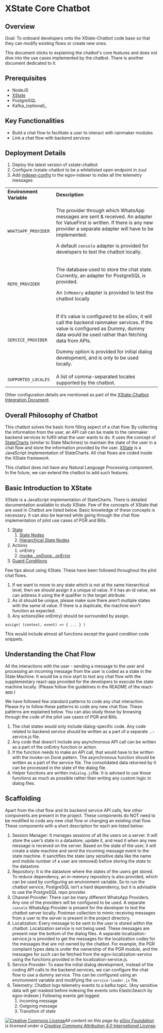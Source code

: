 # XState Core Chatbot

## Overview

Goal: To onboard developers onto the XState-Chatbot code base so that they can modify existing flows or create new ones.

This document sticks to explaining the chatbot's core features and does not dive into the use cases implemented by the chatbot. There is another document dedicated to it.

## Prerequisites

* NodeJS
* [XState](https://xstate.js.org/docs/)
* PostgreSQL
* Kafka\_(optional)\_

## Key Functionalities

* Build a chat flow to facilitate a user to interact with rainmaker modules
* Link a chat flow with backend services

## Deployment Details

1. Deploy the latest version of xstate-chatbot
2. Configure /xstate-chatbot to be a whitelisted open endpoint in zuul
3. Add [indexer-config](https://github.com/egovernments/configs/blob/DEV/egov-indexer/chatbot-telemetry-v2.yaml) to the egov-indexer to index all the telemetry messages

|                          |                                                                                                                                                                                                                                                                                                       |
| ------------------------ | ----------------------------------------------------------------------------------------------------------------------------------------------------------------------------------------------------------------------------------------------------------------------------------------------------- |
| **Environment Variable** | **Description**                                                                                                                                                                                                                                                                                       |
| `WHATSAPP_PROVIDER`      | <p>The provider through which WhatsApp messages are sent &#x26; received. An adapter for ValueFirst is written. If there is any new provider a separate adapter will have to be implemented.</p><p>A default <code>console</code> adapter is provided for developers to test the chatbot locally.</p> |
| `REPO_PROVIDER`          | <p>The database used to store the chat state. Currently, an adapter for PostgreSQL is provided.</p><p>An <code>InMemory</code> adapter is provided to test the chatbot locally</p>                                                                                                                    |
| `SERVICE_PROVIDER`       | <p>If it’s value is configured to be eGov, it will call the backend rainmaker services. If the value is configured as Dummy, dummy data would be used rather than fetching data from APIs.</p><p>Dummy option is provided for initial dialog development, and is only to be used locally.</p>         |
| `SUPPORTED_LOCALES`      | A list of comma-separated locales supported by the chatbot.                                                                                                                                                                                                                                           |

Other configuration details are mentioned as part of the [XState-Chatbot Integration Document](https://digit-discuss.atlassian.net/l/c/gg4EmH3k).

## Overall Philosophy of Chatbot

This chatbot solves the basic form filling aspect of a chat flow. By collecting the information from the user, an API call can be made to the rainmaker backend services to fulfill what the user wants to do. It uses the concept of [StateCharts](https://statecharts.github.io) (similar to State Machines) to maintain the state of the user in a chat flow and store the information provided by the user. [XState](https://xstate.js.org/docs/) is a JavaScript implementation of StateCharts. All chat flows are coded inside the XState framework.

This chatbot does not have any Natural Language Processing component. In the future, we can extend the chatbot to add such features.

## Basic Introduction to XState

XState is a JavaScript implementation of StateCharts. There is detailed documentation available to study XState. Few of the concepts of XState that are used in Chatbot are listed below. Basic knowledge of these concepts is necessary. It can also be learned while going through the chat flow implementation of pilot use cases of PGR and Bills.

1. [State](https://xstate.js.org/docs/guides/states.html)
   1. [State Nodes](https://xstate.js.org/docs/guides/statenodes.html)
   2. [Hierarchical State Nodes](https://xstate.js.org/docs/guides/hierarchical.html)
2. Actions
   1. onEntry
   2. [invoke…onDone…onError](https://xstate.js.org/docs/guides/communication.html#the-invoke-property)
3. [Guard Conditions](https://xstate.js.org/docs/guides/guards.html#guards-condition-functions)

Few tips about using XState. These have been followed throughout the pilot chat flows.

1. If we want to move to any state which is not at the same hierarchical level, then we should assign it a unique id value. If it has an id value, we can address it using the # qualifier in the target attribute.
2. As id should be unique, please make sure there aren’t multiple states with the same id value. If there is a duplicate, the machine won’t function as expected.
3. Any actions(like onEntry) should be surrounded by assign.

```
assign( (context, event) => { ... } )
```

This would include almost all functions except the guard condition code snippets.

## Understanding the Chat Flow

All the interactions with the user - sending a message to the user and processing an incoming message from the user is coded as a state in the State Machine. It would be a nice start to test any chat flow with the supplementary react-app provided for the developers to execute the state machine locally. (Please follow the guidelines in the README of the react-app.)

We have followed few standard patterns to code any chat interaction. Please try to follow these patterns to code any new chat flow. These patterns are explained below. You can also study those by browsing through the code of the pilot use cases of PGR and Bills.

1. The chat states would only include dialog-specific code. Any code related to backend service should be written as a part of a separate …-service.js file.
2. Any code that doesn’t include any asynchronous API call can be written as a part of the onEntry function or action.
3. If the function needs to make an API call, that would have to be written with the invoke-on Done pattern. The asynchronous function should be written as a part of the service file. The consolidated data returned by it can be processed in the state of the dialog file.
4. Helper functions are written in`dialog.js`file. It is advised to use those functions as much as possible rather than writing any custom logic in dialog files.

## Scaffolding

Apart from the chat flow and its backend service API calls, few other components are present in the project. These components do NOT need to be modified to code any new chat flow or changing an existing chat flow. These components with a short description for each are listed below:

1. Session Manager: It manages sessions of all the users on a server. It will store the user’s state in a datastore, update it, and read it when any new message is received on the server. Based on the state of the user, it will create a state machine and send the incoming message event to the state machine. It sanctifies the state (any sensitive data like the name and mobile number of a user are removed) before storing the state to the datastore.
2. Repository: It is the datastore where the states of the users get stored. To reduce dependency, an in-memory repository is also provided, which can be used by configuring an environment variable. So to run the chatbot service, PostgreSQL isn’t a hard dependency, but it is advisable to use the PostgreSQL repo provider.
3. Channel Provider: There can be many different WhatsApp Providers. Any one of the providers will be configured to be used. A separate `console` WhatsApp Provider is present for the developer to test the chatbot server locally. Postman collection to mimic receiving messages from a user to the server is present in the project directory.
4. Localization: Every message to be sent to the user is stored within the chatbot. Localization service is not being used. These messages are present near the bottom of the dialog files. A separate localization-service.js is provided to get the messages for the localization codes for the messages that are not owned by the chatbot. For example, the PGR complaint types data is under the ownership of the PGR module, and the messages for such can be fetched from the egov-localization-service using the functions provided in the localization-service.js.
5. Service Provider: To ease the initial dialog development, instead of the coding API calls to the backend services, we can configure the chat flow to use a dummy service. This can be configured using an environment variable and modifying the `service-loader.js` file.
6. Telemetry: Chatbot logs telemetry events to a kafka topic. (Any sensitive data will get masked before indexing the events onto ElasticSearch by egov-indexer.) Following events get logged:
   1. Incoming message
   2. Outgoing message
   3. Transition of state

[![Creative Commons License](https://i.creativecommons.org/l/by/4.0/80x15.png)_​_](http://creativecommons.org/licenses/by/4.0/)_All content on this page by_ [_eGov Foundation_](https://egov.org.in) _is licensed under a_ [_Creative Commons Attribution 4.0 International License_](http://creativecommons.org/licenses/by/4.0/)_._
